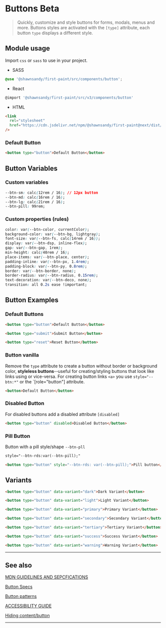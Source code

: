 # Buttons <span role="note" style="--note: var(--beta)">Beta</span>

> Quickly, customize and style buttons for forms, modals, menus and more. Buttons styles are activated with the `[type]` attribute, each button `type` displays a different style.

## Module usage

Import `css` or `sass` to use in your project.

- SASS

```scss
@use '@shawnsandy/first-paint/src/components/button';
```

- React

```jsx
@import '@shawnsandy/first-paint/src/v3/components/button'
```

- HTML

```html
<link
  rel="stylesheet"
  href="https://cdn.jsdelivr.net/npm/@shawnsandy/first-paint@next/dist/css/components/button.min.css"
/>
```

### Default Button

```html preview
<button type="button">Default Button</button>
```

## Button Variables

### Custom variables

```css
--btn-sm: calc(12rem / 16); // 12px button
--btn-md: calc(16rem / 16);
--btn-lg: calc(21rem / 16);
--btn-pill: 99rem;
```

### Custom properties (rules)

```css
color: var(--btn-color, currentColor);
background-color: var(--btn-bg, lightgray);
font-size: var(--btn-fs, calc(14rem / 16));
display: var(--btn-dsp, inline-flex);
gap: var(--btn-gap, 1rem);
min-height: calc(40rem / 16);
place-items: var(--btn-place, center);
padding-inline: var(--btn-px, 1.4rem);
padding-block: var(--btn-py, 0.8rem);
border: var(--btn-border, none);
border-radius: var(--btn-radius, 0.15rem);
text-decoration: var(--btn-deco, none);
transition: all 0.2s ease !important;
```

## Button Examples

### Default Buttons

```html preview
<button type="button">Default Button</button>
```

```html preview
<button type="submit">Submit Button</button>
```

```html preview
<button type="reset">Reset Button</button>
```

### Button vanilla

Remove the `type` attribute to create a button without border or background color, **styleless buttons**--useful for creating/styling buttons that look like links using or vice-versa. For creating button links `<a>` you use `style="--btn:*"` or the `[role="button"] attribute.

```html preview
<button>Default Button</button>
```

### Disabled Button

For disabled buttons add a disabled attribute `[disabled]`

```html preview
<button type="button" disabled>Disabled Button</button>
```

### Pill Button

Button with a pill style/shape `--btn-pll`

```html
style="--btn-rds:var(--btn-pill);"
```

```html preview
<button type="button" style="--btn-rds: var(--btn-pill);">Pill button</button>
```

## Variants

```html preview
<button type="button" data-variant="dark">Dark Variant</button>
```

```html preview
<button type="button" data-variant="light">Light Variant</button>
```

```html preview
<button type="button" data-variant="primary">Primary Variant</button>
```

```html preview
<button type="button" data-variant="secondary">Secondary Variant</button>
```

```html preview
<button type="button" data-variant="tertiary">Tertiary Variant</button>
```

```html preview
<button type="button" data-variant="success">Success Variant</button>
```

```html preview
<button type="button" data-variant="warning">Warning Variant</button>
```

---

## See also

[MDN GUIDELINES AND SEPCFICATIONS](https://developer.mozilla.org/en-US/docs/Web/HTML/Element/button)

[Button Specs](https://html.spec.whatwg.org/multipage/form-elements.html#the-button-element)

[Button patterns](https://w3c.github.io/aria-practices/examples/button/button.html)

[ACCESSIBILITY GUIDE](https://developer.mozilla.org/en-US/docs/Web/Accessibility/ARIA/Roles/button_role)

[Hiding content/button](https://gomakethings.com/hidden-content-for-better-a11y/#hiding-the-link)

---
